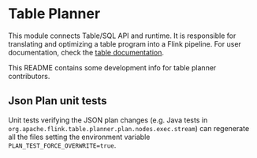 # Table Planner

This module connects Table/SQL API and runtime. It is responsible for translating and optimizing a table program into a Flink pipeline. 
For user documentation, check the [table documentation](https://nightlies.apache.org/flink/flink-docs-master/docs/dev/table/overview/).

This README contains some development info for table planner contributors.

## Json Plan unit tests

Unit tests verifying the JSON plan changes (e.g. Java tests in `org.apache.flink.table.planner.plan.nodes.exec.stream`) 
can regenerate all the files setting the environment variable `PLAN_TEST_FORCE_OVERWRITE=true`.
